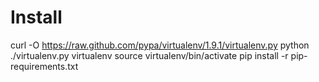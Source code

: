 # Install

curl -O https://raw.github.com/pypa/virtualenv/1.9.1/virtualenv.py
python ./virtualenv.py virtualenv
source virtualenv/bin/activate
pip install -r pip-requirements.txt

